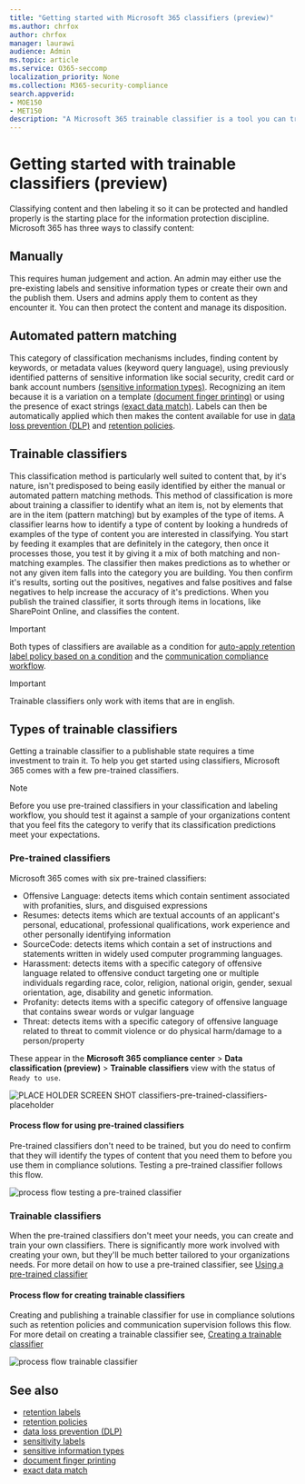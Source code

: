 ```yaml
---
title: "Getting started with Microsoft 365 classifiers (preview)"
ms.author: chrfox
author: chrfox
manager: laurawi
audience: Admin
ms.topic: article
ms.service: O365-seccomp
localization_priority: None
ms.collection: M365-security-compliance
search.appverid: 
- MOE150
- MET150
description: "A Microsoft 365 trainable classifier is a tool you can train to recognize various types of content by giving it positive and negative samples to look at. Once the classifier is trained and you confirm it's results are accurate, you use it to search through your organizations content, classify it to apply retention or sensitivity labels or include it in data loss prevention (DLP) or retention policies."
---
```


# Getting started with trainable classifiers (preview)

Classifying content and then labeling it so it can be protected and handled properly is the starting place for the information protection discipline. Microsoft 365 has three ways to classify content:

## Manually

This requires human judgement and action. An admin may either use the pre-existing labels and sensitive information types or create their own and the publish them. Users and admins apply them to content as they encounter it. You can then protect the content and manage its disposition.

## Automated pattern matching

This category of classification mechanisms includes, finding content by keywords, or metadata values (keyword query language), using previously identified patterns of sensitive information like social security, credit card or bank account numbers [(sensitive information types)](what-the-sensitive-information-types-look-for.md). Recognizing an item because it is a variation on a template [(document finger printing)](document-fingerprinting.md) or using the presence of exact strings [(exact data match)](create-custom-sensitive-information-types-with-exact-data-match-based-classification.md). Labels can then be automatically applied which then makes the content available for use in [data loss prevention (DLP)](data-loss-prevention-policies.md) and [retention policies](retention-policies.md).

## Trainable classifiers

This classification method is particularly well suited to content that, by it's nature, isn't predisposed to being easily identified by either the manual or automated pattern matching methods. This method of classification is more about training a classifier to identify what an item is, not by elements that are in the item (pattern matching) but by examples of the type of items. A classifier learns how to identify a type of content by looking a hundreds of examples of the type of content you are interested in classifying. You start by feeding it examples that are definitely in the category, then once it processes those, you test it by giving it a mix of both matching and non-matching examples. The classifier then makes predictions as to whether or not any given item falls into the category you are building. You then confirm it's results, sorting out the positives, negatives and false positives and false negatives to help increase the accuracy of it's predictions. When you publish the trained classifier, it sorts through items in locations, like SharePoint Online, and classifies the content.

> [!IMPORTANT]
> Both types of classifiers are available as a condition for [auto-apply retention label policy based on a condition](labels#applying-a-retention-label-automatically-based-on-conditions) and the [communication compliance workflow](communication-compliance-feature-reference.md).

> [!IMPORTANT]
> Trainable classifiers only work with items that are in english.

## Types of trainable classifiers

Getting a trainable classifier to a publishable state requires a time investment to train it. To help you get started using classifiers, Microsoft 365 comes with a few pre-trained classifiers.

> [!NOTE]
> Before you use pre-trained classifiers in your classification and labeling workflow, you should test it against a sample of your organizations content that you feel fits the category to verify that its classification predictions meet your expectations.

### Pre-trained classifiers

Microsoft 365 comes with six pre-trained classifiers:

- Offensive Language: detects items which contain sentiment associated with profanities, slurs, and disguised expressions
- Resumes: detects items which are textual accounts of an applicant's personal, educational, professional qualifications, work experience and other personally identifying information
- SourceCode: detects items which contain a set of instructions and statements written in widely used computer programming languages.
- Harassment: detects items with a specific category of offensive language related to offensive conduct targeting one or multiple individuals regarding race, color, religion, national origin, gender, sexual orientation, age, disability and genetic information.
- Profanity: detects items with a specific category of offensive language that contains swear words or vulgar language
- Threat: detects items with a specific category of offensive language related to threat to commit violence or do physical harm/damage to a person/property

These appear in the **Microsoft 365 compliance center** > **Data classification (preview)** > **Trainable classifiers** view with the status of `Ready to use`.

![PLACE HOLDER SCREEN SHOT classifiers-pre-trained-classifiers-placeholder](media/classifiers-pre-trained-classifiers-placeholder.png)

#### Process flow for using pre-trained classifiers

Pre-trained classifiers don't need to be trained, but you do need to confirm that they will identify the types of content that you need them to before you use them in compliance solutions. Testing a pre-trained classifier follows this flow.

![process flow testing a pre-trained classifier](media/classifier-pub-pre-trained-classifier.png)


### Trainable classifiers

When the pre-trained classifiers don't meet your needs, you can create and train your own classifiers. There is significantly more work involved with creating your own, but they'll be much better tailored to your organizations needs. For more detail on how to use a pre-trained classifier, see [Using a pre-trained classifier](classifier-using-a-pre-trained-classifier.md)

#### Process flow for creating trainable classifiers

Creating and publishing a trainable classifier for use in compliance solutions such as retention policies and communication supervision follows this flow. For more detail on creating a trainable classifier see, [Creating a trainable classifier](classifier-creating-a-custom-classifier.md)

![process flow trainable classifier](media/pub-train-class.png)

## See also

- [retention labels](labels.md)
- [retention policies](retention-policies.md)
- [data loss prevention (DLP)](data-loss-prevention-policies.md)
- [sensitivity labels](sensitivity-labels.md)
- [sensitive information types](what-the-sensitive-information-types-look-for.md)
- [document finger printing](document-fingerprinting.md)
- [exact data match](create-custom-sensitive-information-types-with-exact-data-match-based-classification.md)
